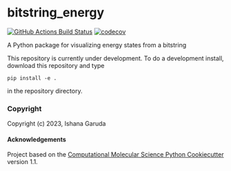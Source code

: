 bitstring_energy
==============================
[//]: # (Badges)
[![GitHub Actions Build Status](https://github.com/ishana23g/ishana_bitstring_energy/workflows/CI/badge.svg)](https://github.com/ishana23g/ishana_bitstring_energy/actions?query=workflow%3ACI)
[![codecov](https://codecov.io/gh/ishana23g/bitstring_energy/branch/main/graph/badge.svg)](https://codecov.io/gh/ishana23g/ishana_bitstring_energy/branch/main)


A Python package for visualizing energy states from a bitstring

This repository is currently under development. To do a development install, download this repository and type

`pip install -e .`

in the repository directory.

### Copyright

Copyright (c) 2023, Ishana Garuda


#### Acknowledgements
 
Project based on the 
[Computational Molecular Science Python Cookiecutter](https://github.com/molssi/cookiecutter-cms) version 1.1.
